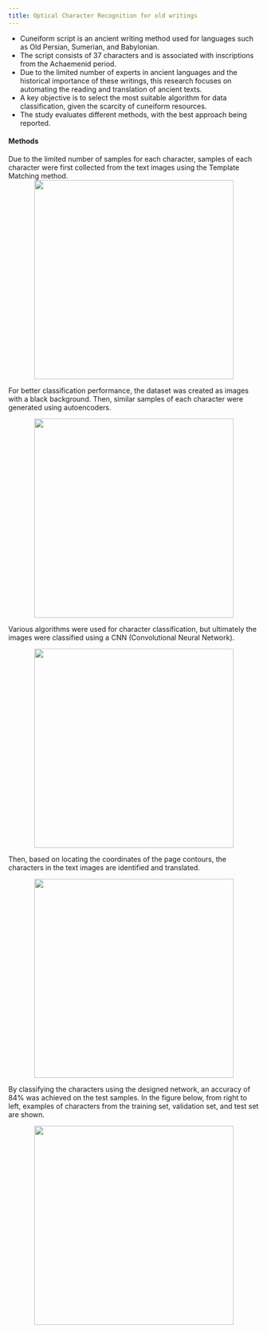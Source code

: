 ```yaml
---
title: Optical Character Recognition for old writings
---
```





- Cuneiform script is an ancient writing method used for languages such as Old Persian, Sumerian, and Babylonian.
- The script consists of 37 characters and is associated with inscriptions from the Achaemenid period.
- Due to the limited number of experts in ancient languages and the historical importance of these writings, this research focuses on automating the reading and translation of ancient texts.
- A key objective is to select the most suitable algorithm for data classification, given the scarcity of cuneiform resources.
- The study evaluates different methods, with the best approach being reported.

<h4>Methods</h4>
Due to the limited number of samples for each character, samples of each character were first collected from the text images using the Template Matching method.

 <center>
 <div class = "column">
    <img src="https://github.com/user-attachments/assets/97b5d141-325d-4f56-858e-43b7054cbe37" width = "400" position = "relative" align ="center">
 </div>
 </center>

For better classification performance, the dataset was created as images with a black background. Then, similar samples of each character were generated using autoencoders.

  <center>
 <div class = "column">
    <img src="https://github.com/user-attachments/assets/9dc0674e-1b45-42f7-98b5-c04e256c5a18" width = "400" position = "relative" align ="center">
 </div>
 </center>

Various algorithms were used for character classification, but ultimately the images were classified using a CNN (Convolutional Neural Network).

 <center>
 <div class = "column">
    <img src="https://github.com/user-attachments/assets/892cb9c1-c83f-43a2-8c28-0e1f6f238f04" width = "400" position = "relative" align ="center">
 </div>
 </center>


Then, based on locating the coordinates of the page contours, the characters in the text images are identified and translated.

 <center>
 <div class = "column">
    <img src="https://github.com/user-attachments/assets/d4c00812-e4d2-42c8-a00a-c4662b186e8e" width = "400" position = "relative" align ="center">
 </div>
 </center>

By classifying the characters using the designed network, an accuracy of 84% was achieved on the test samples. In the figure below, from right to left, examples of characters from the training set, validation set, and test set are shown. 

 <center>
 <div class = "column">
    <img src="https://github.com/user-attachments/assets/2e5ff432-e57e-4f12-80c9-a03928406e89" width = "400" position = "relative" align ="center">
 </div>
 </center>

